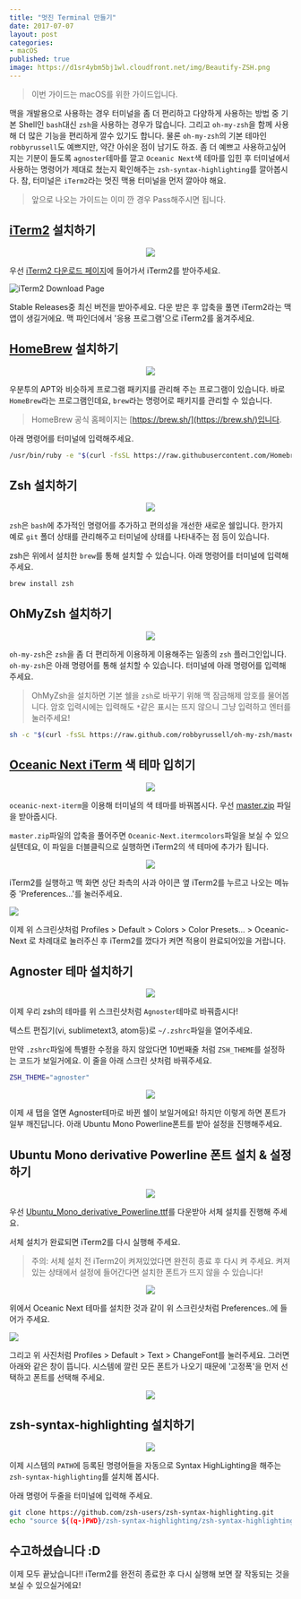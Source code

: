 ```yaml
---
title: "멋진 Terminal 만들기"
date: 2017-07-07
layout: post
categories:
- macOS
published: true
image: https://d1sr4ybm5bj1wl.cloudfront.net/img/Beautify-ZSH.png
---
```


> 이번 가이드는 macOS를 위한 가이드입니다.

맥을 개발용으로 사용하는 경우 터미널을 좀 더 편리하고 다양하게 사용하는 방법 중 기본 Shell인 `bash`대신 `zsh`을 사용하는 경우가 많습니다. 그리고 `oh-my-zsh`을 함께 사용해 더 많은 기능을 편리하게 깔수 있기도 합니다. 물론 `oh-my-zsh`의 기본 테마인 `robbyrussell`도 예쁘지만, 약간 아쉬운 점이 남기도 하죠. 좀 더 예쁘고 사용하고싶어지는 기분이 들도록 `agnoster`테마를 깔고 `Oceanic Next`색 테마를 입힌 후 터미널에서 사용하는 명령어가 제대로 쳤는지 확인해주는 `zsh-syntax-highlighting`를 깔아봅시다. 참, 터미널은 `iTerm2`라는 멋진 맥용 터미널을 먼저 깔아야 해요.

> 앞으로 나오는 가이드는 이미 깐 경우 Pass해주시면 됩니다.

## [iTerm2](https://www.iterm2.com/downloads.html) 설치하기

<div style="text-align: center;">
<img src="/img/iTerm2_logo.jpg" style="display:inline-block;max-height: 250px">
</div>

우선 [iTerm2 다운로드 페이지](https://www.iterm2.com/downloads.html)에 들어가서 iTerm2를 받아주세요.

![iTerm2 Download Page]({{site.static_url}}/img/iTerm2_download.png)

Stable Releases중 최신 버전을 받아주세요. 다운 받은 후 압축을 풀면 iTerm2라는 맥 앱이 생길거에요. 맥 파인더에서 '응용 프로그램'으로 iTerm2를 옮겨주세요.

## [HomeBrew](https://brew.sh/) 설치하기

<div style="text-align: center;">
<img src="/img/homebrew_logo.png" style="display:inline-block;max-height: 250px">
</div>

우분투의 APT와 비슷하게 프로그램 패키지를 관리해 주는 프로그램이 있습니다. 바로 `HomeBrew`라는 프로그램인데요, `brew`라는 명령어로 패키지를 관리할 수 있습니다.

> HomeBrew 공식 홈페이지는 [https://brew.sh/](https://brew.sh/)입니다.

아래 명령어를 터미널에 입력해주세요.

```bash
/usr/bin/ruby -e "$(curl -fsSL https://raw.githubusercontent.com/Homebrew/install/master/install)"
```

## Zsh 설치하기

<div style="text-align: center;">
<img src="/img/zsh.jpg" style="display:inline-block;max-height: 250px">
</div>

`zsh`은 `bash`에 추가적인 명령어를 추가하고 편의성을 개선한 새로운 쉘입니다. 한가지 예로 `git` 폴더 상태를 관리해주고 터미널에 상태를 나타내주는 점 등이 있습니다.

zsh은 위에서 설치한 `brew`를 통해 설치할 수 있습니다. 아래 명령어를 터미널에 입력해 주세요.

```bash
brew install zsh
```

## OhMyZsh 설치하기

<div style="text-align: center;">
<img src="/img/ohmyzsh_logo.png" style="display:inline-block;max-height: 250px">
</div>

`oh-my-zsh`은 `zsh`을 좀 더 편리하게 이용하게 이용해주는 일종의 `zsh` 플러그인입니다. `oh-my-zsh`은 아래 명령어를 통해 설치할 수 있습니다. 터미널에 아래 명령어를 입력해주세요.

> OhMyZsh을 설치하면 기본 쉘을 `zsh`로 바꾸기 위해 맥 잠금해제 암호를 물어봅니다. 암호 입력시에는 입력해도 `*`같은 표시는 뜨지 않으니 그냥 입력하고 엔터를 눌러주세요!

```bash
sh -c "$(curl -fsSL https://raw.github.com/robbyrussell/oh-my-zsh/master/tools/install.sh)"
```

## [Oceanic Next iTerm](https://github.com/mhartington/oceanic-next-iterm) 색 테마 입히기

<div style="text-align: center;">
<img src="/img/oceanic_next_color_scheme.png" style="display:inline-block;max-height: 250px">
</div>

`oceanic-next-iterm`을 이용해 터미널의 색 테마를 바꿔봅시다. 우선 [master.zip](https://github.com/mhartington/oceanic-next-iterm/archive/master.zip) 파일을 받아줍시다.

`master.zip`파일의 압축을 풀어주면 `Oceanic-Next.itermcolors`파일을 보실 수 있으실텐데요, 이 파일을 더블클릭으로 실행하면 iTerm2의 색 테마에 추가가 됩니다.

<div style="text-align: center;">
<img src="/img/Oceanic-Next.itermcolors.png" style="display:inline-block;max-height: 250px">
</div>

iTerm2를 실행하고 맥 화면 상단 좌측의 사과 아이콘 옆 iTerm2를 누르고 나오는 메뉴 중 'Preferences...'를 눌러주세요.

![]({{site.static_url}}/img/Oceanic-Next.itermcolors2.png)

이제 위 스크린샷처럼 Profiles > Default > Colors > Color Presets... > Oceanic-Next 로 차례대로 눌러주신 후 iTerm2를 껐다가 켜면 적용이 완료되어있을 거랍니다.

## Agnoster 테마 설치하기

<div style="text-align: center;">
<img src="/img/agnoster.png" style="display:inline-block;max-height: 250px">
</div>

이제 우리 zsh의 테마를 위 스크린샷처럼 `Agnoster`테마로 바꿔줍시다!

텍스트 편집기(vi, sublimetext3, atom등)로 `~/.zshrc`파일을 열어주세요.

만약 `.zshrc`파일에 특별한 수정을 하지 않았다면 10번째줄 처럼 `ZSH_THEME`를 설정하는 코드가 보일거에요. 이 줄을 아래 스크린 샷처럼 바꿔주세요.

```bash
ZSH_THEME="agnoster"
```

<div style="text-align: center;">
<img src="/img/agnoster.zshrc.png" style="display:inline-block;max-height: 250px">
</div>

이제 새 탭을 열면 Agnoster테마로 바뀐 쉘이 보일거에요! 하지만 이렇게 하면 폰트가 일부 깨진답니다. 아래 Ubuntu Mono Powerline폰트를 받아 설정을 진행해주세요.

## Ubuntu Mono derivative Powerline 폰트 설치 & 설정하기

<div style="text-align: center;">
<img src="/img/Ubuntu_Mono_derivative_Powerline.png" style="display:inline-block;max-height: 250px">
</div>


우선 [Ubuntu_Mono_derivative_Powerline.ttf](/others/Ubuntu_Mono_derivative_Powerline.ttf)를 다운받아 서체 설치를 진행해 주세요.

서체 설치가 완료되면 iTerm2를 다시 실행해 주세요.

> 주의: 서체 설치 전 iTerm2이 켜져있었다면 완전히 종료 후 다시 켜 주세요. 켜져있는 상태에서 설정에 들어간다면 설치한 폰트가 뜨지 않을 수 있습니다!

<div style="text-align: center;">
<img src="/img/Oceanic-Next.itermcolors.png" style="display:inline-block;max-height: 250px">
</div>

위에서 Oceanic Next 테마를 설치한 것과 같이 위 스크린샷처럼 Preferences..에 들어가 주세요.

![]({{site.static_url}}/img/iTerm2_Ubuntu_Mono1.png)

그리고 위 사진처럼 Profiles > Default > Text > ChangeFont를 눌러주세요. 그러면 아래와 같은 창이 뜹니다. 시스템에 깔린 모든 폰트가 나오기 때문에 '고정폭'을 먼저 선택하고 폰트를 선택해 주세요.

<div style="text-align: center;">
<img src="/img/iTerm2_Ubuntu_Mono2.png" style="display:inline-block;max-height: 250px">
</div>

## zsh-syntax-highlighting 설치하기

<div style="text-align: center;">
<img src="/img/zsh-syntax-highlighting.png" style="display:inline-block;max-height: 250px">
</div>

이제 시스템의 `PATH`에 등록된 명령어들을 자동으로 Syntax HighLighting을 해주는 `zsh-syntax-highlighting`를 설치해 봅시다.

아래 명령어 두줄을 터미널에 입력해 주세요.

```bash
git clone https://github.com/zsh-users/zsh-syntax-highlighting.git
echo "source ${(q-)PWD}/zsh-syntax-highlighting/zsh-syntax-highlighting.zsh" >> ${ZDOTDIR:-$HOME}/.zshrc
```

## 수고하셨습니다 :D

이제 모두 끝났습니다!! iTerm2를 완전히 종료한 후 다시 실행해 보면 잘 작동되는 것을 보실 수 있으실거에요!
